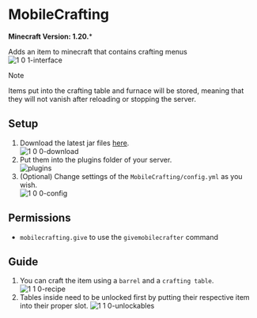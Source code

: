 # MobileCrafting

**Minecraft Version: 1.20.***

Adds an item to minecraft that contains crafting menus\
![1 0 1-interface](https://github.com/user-attachments/assets/623b16d1-a03b-4616-a7ca-48ec75595fff)

> [!NOTE]
> Items put into the crafting table and furnace will be stored, meaning that they will not
> vanish after reloading or stopping the server.

## Setup

1. Download the latest jar files [here](https://github.com/ItsLeMax/MobileCrafting/releases/latest).\
![1 0 0-download](https://github.com/user-attachments/assets/11645133-2b4d-46fc-b694-bb923f463593)
2. Put them into the plugins folder of your server.\
![plugins](https://github.com/user-attachments/assets/914227c9-bf45-4a8e-909d-1af51b914305)
3. (Optional) Change settings of the `MobileCrafting/config.yml` as you wish.\
![1 0 0-config](https://github.com/user-attachments/assets/c6caf0ac-61ff-47b9-879e-71252467d17d)

## Permissions

- `mobilecrafting.give` to use the `givemobilecrafter` command

## Guide

1. You can craft the item using a `barrel` and a `crafting table`.
![1 1 0-recipe](https://github.com/user-attachments/assets/26276cc7-6ea3-4766-94b7-7f6d74a0509b)
2. Tables inside need to be unlocked first by putting their respective item into their proper slot.
![1 1 0-unlockables](https://github.com/user-attachments/assets/d3321259-546c-48d2-abf7-987f60038c41)